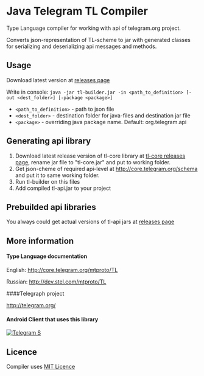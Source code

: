 Java Telegram TL Compiler
===========

Type Language compiler for working with api of telegram.org project.

Converts json-representation of TL-scheme to jar with generated classes for serializing and deserializing api messages and methods.

Usage
----------
Download latest version at [releases page](https://github.com/ex3ndr/telegram-tl/releases)

Write in console:
```java -jar tl-builder.jar -in <path_to_definition> [-out <dest_folder>] [-package <package>]```
* ```<path_to_definition>``` - path to json file
* ```<dest_folder>``` - destination folder for java-files and destination jar file
* ```<package>``` - overriding java package name. Default: org.telegram.api

Generating api library
-----------
1. Download latest release version of tl-core library at [tl-core releases page](https://github.com/ex3ndr/telegram-tl-core/releases), rename jar file to "tl-core.jar" and put to working folder.
2. Get json-cheme of required api-level at http://core.telegram.org/schema and put it to same working folder.
3. Run tl-builder on this files
4. Add compiled tl-api.jar to your project

Prebuilded api libraries
-----------
You always could get actual versions of tl-api jars at [releases page](https://github.com/ex3ndr/telegram-tl/releases)

More information
----------------
#### Type Language documentation

English: http://core.telegram.org/mtproto/TL

Russian: http://dev.stel.com/mtproto/TL

####Telegraph project

http://telegram.org/

#### Android Client that uses this library

[![Telegram S](https://developer.android.com/images/brand/en_generic_rgb_wo_45.png)](https://play.google.com/store/apps/details?id=org.telegram.android "Telegram S")

Licence
----------------
Compiler uses [MIT Licence](LICENCE)

